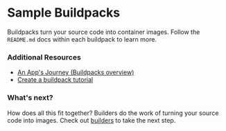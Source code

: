 # Sample Buildpacks

Buildpacks turn your source code into container images. Follow the `README.md` docs within each buildpack to learn more.

### Additional Resources

* [An App's Journey (Buildpacks overview)](https://buildpacks.io/docs/app-journey/)
* [Create a buildpack tutorial](https://buildpacks.io/docs/create-buildpack/)

### What's next?

How does all this fit together? Builders do the work of turning your source code into images. Check out [builders](../builders) to take the next step.
